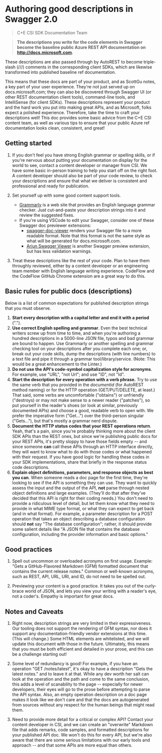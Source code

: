 # Authoring good descriptions in Swagger 2.0
> C+E CSI SDK Documentation Team


> **The descriptions you write for the code elements in Swagger become the baseline public Azure REST API documentation on http://docs.microsoft.com.**

These descriptions are also passed through by AutoREST to become triple-slash (///) comments in the corresponding client SDKs, which are likewise transformed into published baseline ref documentation.

This means that these docs are part of your product, and as ScottGu notes, a key part of your user experience. They're not just served up on docs.microsoft.com; they can also be discovered through Swagger UI (or other REST documentation client tools), command-line tools, and IntelliSense (for client SDKs). These descriptions represent your product and the hard work you put into making great APIs, and as Microsoft, folks expect a polished experience.
Therefore, take the time to craft your descriptions well! This doc provides some basic advice from the C+E CSI content team, as well as various tips to ensure that your public Azure ref documentation looks clean, consistent, and great!

## Getting started

1. If you don't feel you have strong English grammar or spelling skills, or if you're nervous about putting your documentation on display for the world to see, contact a content developer or manager from CSI. We have some basic in-person training to help you start off on the right foot. A content developer should also be part of your code review, to check your descriptions and ensure that what we deliver is consistent and professional and ready for publication.

2. Set yourself up with some good content support tools.
    - [Grammarly](http://www.grammarly.com) is a web site that provides an English language grammar checker. Just cut-and-paste your description strings into it and review the suggested fixes.
    - If you're using VSCode to edit your Swagger, consider one of these Swagger doc previewer extensions:
        - [swagger-doc-viewer](https://marketplace.visualstudio.com/items?itemName=mimarec.swagger-doc-viewer) renders your Swagger file to a more readable format. Note that this format is not the same style as what will be generated for docs.microsoft.com.
        - [Arjun Swagger Viewer](https://marketplace.visualstudio.com/items?itemName=Arjun.swagger-viewer) is another Swagger preview extension, but has less validation warnings.

3. Treat these descriptions like the rest of your code. Plan to have them throughly reviewed, either by a content developer or an engineering team member with English language writing experience. CodeFlow and the CodeFlow GitHub Chrome extension are a great way to do this.

## Basic rules for public docs (descriptions)

Below is a list of common expectations for published description strings that you must observe.

1. **Start every description with a capital letter and end it with a period** (".").
2. **Use correct English spelling and grammar**. Even the best technical writers screw up from time to time, and when you're authoring a hundred descriptions in a 5000-line JSON file, typos and bad grammar are bound to happen. Use Grammarly or another spelling and grammar checking tool on your descriptions after you complete each one; or, break out your code skills, dump the descriptions (with line numbers) to a text file and pipe it through a grammar tool/library/service. (Note: This would be a great enhancement to the Linter.)
3. **Do not use the API's code-symbol capitalization style for acronyms**. For example, use "URL", "not Url"; and use "ID", not "Id".
4. **Start the description for every operation with a verb phrase.** Try to use the same verb that you provided in the *documentid* (for AutoREST method naming) or for the HTTP operation (GET/PUT/DELETE, at least.) That said, some verbs are uncomfortable ("obtains") or unfriendly ("destroys) or may not make sense to a newer reader ("patches"), so put yourself in the reader's shoes (or look at similar, previously documented APIs) and choose a good, readable verb to open with. We prefer the imperative form ("Get...") over the third-person singular ("Gets..."), but that's mostly a grammar nerd dispute. 
5. **Document the HTTP status codes that your REST operations return**. Yeah, that's a pain, since you're probably thinking more about the client SDK APIs than the REST ones, but since we're publishing public docs for your REST APIs, it's pretty sloppy to have those fields empty -- and since someone **can** call these APIs through an HTTP interface directly, they will want to know what to do with those codes or what happened with their request. If you have good logic for handling these codes in your SDK implementations, share that briefly in the response status code descriptions.
6. **Explain object definitions, parameters, and response objects as best you can**. When someone reads a doc page for the first time, they're looking to see if the API is something they can use. They want to quickly assess the input and the output of the API, **not** parse through nested object definitions and large examples. (They'll do that after they've decided that this API is right for their coding needs.) You don't need to provide a ridiculous level of detail, but let them know what they need to provide in what MIME type format, or what they can expect to get back (and in what format). For example, a parameter description for a POST operation that takes an object describing a database configuration should **not** say "The database configuration"; rather, it should provide some salient details like "A JSON file that contains the database configuration, including the provider information and basic options." 

## Good practices

1. Spell out uncommon or overloaded acronyms on first usage. Example: "Gets a GitHub-Flavored Markdown (GFM) formatted document that contains the current release notes." Common or well-known acronyms, such as REST, API, URL, URI, and ID, do not need to be spelled out.

2. Previewing your content is a good practice. It takes you out of the curly-brace world of JSON, and lets you view your writing with a reader's eye, not a coder's. Empathy is important for great docs.


## Notes and Caveats

1. Right now, description strings are very limited in their expressiveness. Our tooling does not support the rendering of GFM syntax, nor does it support any documentation-friendly vendor extensions at this time. (This will change.) Some HTML elements are whitelisted, and we will update this document with those in the future. Ultimately, this means that you must be both efficient and detailed in your prose, and this can be a challenge starting out!

2. Some level of redundancy is good! For example, if you have an operation "GET <path>/notes/latest", it's okay to have a description "Gets the latest notes." and to leave it at that. While any dev worth her salt can look at the operation and the path and come to the same conclusion, this adds a level of scanability to the page -- especially for newer developers, their eyes will go to the prose before attempting to parse the API syntax. Also, an empty operation description on a doc page makes it look like we don't care and that the docs are autogenerated from sources without any respect for the human beings that might read them.

3. Need to provide more detail for a critical or complex API? Contact your content developer in CSI, and we can create an "overwrite" Markdown file that adds remarks, code samples, and formatted descriptions for your published API doc. We won't do this for every API, but we're also aware that there are some serious limitations with our early tools and approach -- and that some APIs are more equal than others.

